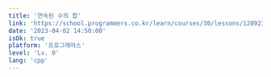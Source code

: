 ```yaml
---
title: '연속된 수의 합'
link: 'https://school.programmers.co.kr/learn/courses/30/lessons/120923'
date: '2023-04-02 14:50:00'
isOk: true
platform: '프로그래머스'
level: 'Lv. 0'
lang: 'cpp'
---
```

